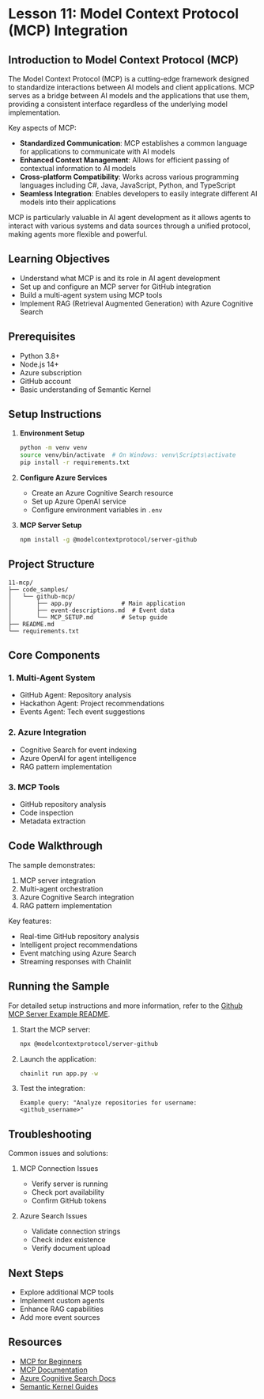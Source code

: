 # Lesson 11: Model Context Protocol (MCP) Integration

## Introduction to Model Context Protocol (MCP)

The Model Context Protocol (MCP) is a cutting-edge framework designed to standardize interactions between AI models and client applications. MCP serves as a bridge between AI models and the applications that use them, providing a consistent interface regardless of the underlying model implementation.

Key aspects of MCP:

- **Standardized Communication**: MCP establishes a common language for applications to communicate with AI models
- **Enhanced Context Management**: Allows for efficient passing of contextual information to AI models
- **Cross-platform Compatibility**: Works across various programming languages including C#, Java, JavaScript, Python, and TypeScript
- **Seamless Integration**: Enables developers to easily integrate different AI models into their applications

MCP is particularly valuable in AI agent development as it allows agents to interact with various systems and data sources through a unified protocol, making agents more flexible and powerful.

## Learning Objectives
- Understand what MCP is and its role in AI agent development
- Set up and configure an MCP server for GitHub integration
- Build a multi-agent system using MCP tools
- Implement RAG (Retrieval Augmented Generation) with Azure Cognitive Search

## Prerequisites
- Python 3.8+
- Node.js 14+
- Azure subscription
- GitHub account
- Basic understanding of Semantic Kernel

## Setup Instructions

1. **Environment Setup**
   ```bash
   python -m venv venv
   source venv/bin/activate  # On Windows: venv\Scripts\activate
   pip install -r requirements.txt
   ```

2. **Configure Azure Services**
   - Create an Azure Cognitive Search resource
   - Set up Azure OpenAI service
   - Configure environment variables in `.env`

3. **MCP Server Setup**
   ```bash
   npm install -g @modelcontextprotocol/server-github
   ```

## Project Structure

```
11-mcp/
├── code_samples/
│   └── github-mcp/
│       ├── app.py              # Main application
│       ├── event-descriptions.md  # Event data
│       └── MCP_SETUP.md        # Setup guide
├── README.md
└── requirements.txt
```

## Core Components

### 1. Multi-Agent System
- GitHub Agent: Repository analysis
- Hackathon Agent: Project recommendations
- Events Agent: Tech event suggestions

### 2. Azure Integration
- Cognitive Search for event indexing
- Azure OpenAI for agent intelligence
- RAG pattern implementation

### 3. MCP Tools
- GitHub repository analysis
- Code inspection
- Metadata extraction

## Code Walkthrough

The sample demonstrates:
1. MCP server integration
2. Multi-agent orchestration
3. Azure Cognitive Search integration
4. RAG pattern implementation

Key features:
- Real-time GitHub repository analysis
- Intelligent project recommendations
- Event matching using Azure Search
- Streaming responses with Chainlit

## Running the Sample

For detailed setup instructions and more information, refer to the [Github MCP Server Example README](./code_samples/github-mcp/README.md).

1. Start the MCP server:
   ```bash
   npx @modelcontextprotocol/server-github
   ```

2. Launch the application:
   ```bash
   chainlit run app.py -w
   ```

3. Test the integration:
   ```
   Example query: "Analyze repositories for username: <github_username>"
   ```

## Troubleshooting

Common issues and solutions:
1. MCP Connection Issues
   - Verify server is running
   - Check port availability
   - Confirm GitHub tokens

2. Azure Search Issues
   - Validate connection strings
   - Check index existence
   - Verify document upload

## Next Steps
- Explore additional MCP tools
- Implement custom agents
- Enhance RAG capabilities
- Add more event sources

## Resources
- [MCP for Beginners](https://aka.ms/mcp-for-beginners)  
- [MCP Documentation](https://github.com/microsoft/semantic-kernel/tree/main/python/semantic-kernel/semantic_kernel/connectors/mcp)
- [Azure Cognitive Search Docs](https://learn.microsoft.com/azure/search/)
- [Semantic Kernel Guides](https://learn.microsoft.com/semantic-kernel/)